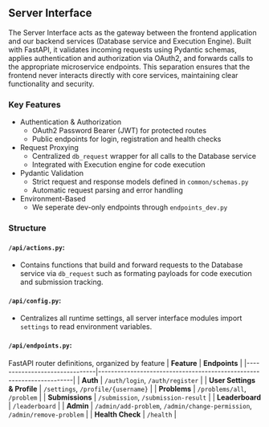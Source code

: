 ## Server Interface
The Server Interface acts as the gateway between the frontend application and our backend services (Database service and Execution Engine). Built with FastAPI, it validates incoming requests using Pydantic schemas, applies authentication and authorization via OAuth2, and forwards calls to the appropriate microservice endpoints. This separation ensures that the frontend never interacts directly with core services, maintaining clear functionality and security.

### Key Features
* Authentication & Authorization
  * OAuth2 Password Bearer (JWT) for protected routes
  * Public endpoints for login, registration and health checks
* Request Proxying
  * Centralized `db_request` wrapper for all calls to the Database service
  * Integrated with Execution engine for code execution
* Pydantic Validation
  * Strict request and response models defined in `common/schemas.py`
  * Automatic request parsing and error handling
* Environment-Based
  * We seperate dev-only endpoints through `endpoints_dev.py`

### Structure
#### `/api/actions.py`:
* Contains functions that build and forward requests to the Database service via `db_request` such as formating payloads for code execution and submission tracking.
#### `/api/config.py`:
* Centralizes all runtime settings, all server interface modules import `settings` to read environment variables.
#### `/api/endpoints.py`:
FastAPI router definitions, organized by feature
| **Feature**                   | **Endpoints**                                                        |
|-------------------------------|----------------------------------------------------------------------|
| **Auth**                      | `/auth/login`, `/auth/register`                                      |
| **User Settings & Profile**   | `/settings`, `/profile/{username}`                                   |
| **Problems**                  | `/problems/all`, `/problem`                                          |
| **Submissions**               | `/submission`, `/submission-result`                                  |
| **Leaderboard**               | `/leaderboard`                                                       |
| **Admin**                     | `/admin/add-problem`, `/admin/change-permission`, `/admin/remove-problem` |
| **Health Check**              | `/health`                                                            |
